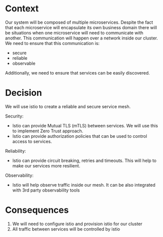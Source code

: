 # Context 

Our system will be composed of multiple microservices. Despite the fact that each microservice will encapsulate its own
business domain there will be situations when one microservice will need to communicate with another. This communication
will happen over a network inside our cluster. We need to ensure that this communication is:
- secure
- reliable
- observable

Additionally, we need to ensure that services can be easily discovered.

# Decision

We will use istio to create a reliable and secure service mesh.

Security:
- Istio can provide Mutual TLS (mTLS) between services. We will use this to implement Zero Trust approach.
- Istio can provide authorization policies that can be used to control access to services.

Reliability:
- Istio can provide circuit breaking, retries and timeouts. This will help to make our services more resilient.

Observability:
- Istio will help observe traffic inside our mesh. It can be also integrated with 3rd party observability tools

# Consequences

1. We will need to configure istio and provision istio for our cluster
2. All traffic between services will be controlled by istio

